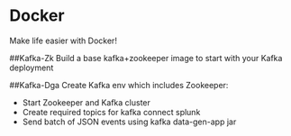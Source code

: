 # Docker
Make life easier with Docker! 

##Kafka-Zk
Build a base kafka+zookeeper image to start with your Kafka deployment

##Kafka-Dga
Create Kafka env which includes Zookeeper:
- Start Zookeeper and Kafka cluster
- Create required topics for kafka connect splunk
- Send batch of JSON events using kafka data-gen-app jar